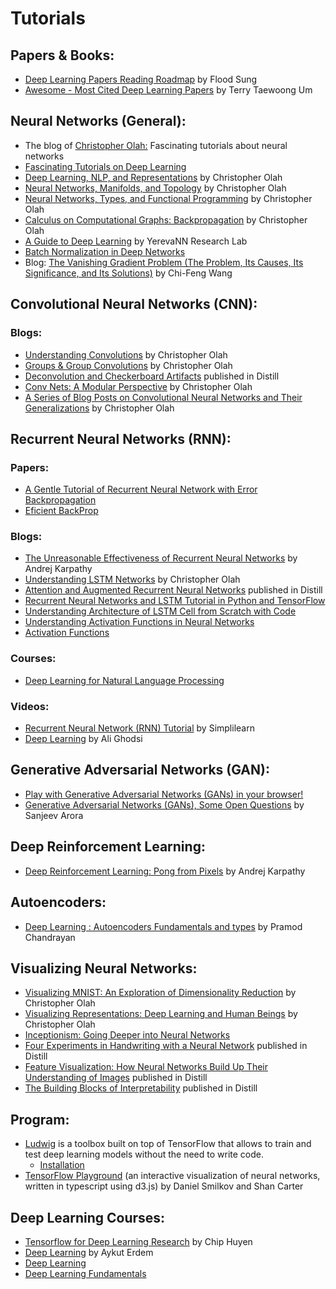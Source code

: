 # Tutorials

## Papers & Books:
* [Deep Learning Papers Reading Roadmap](https://github.com/floodsung/Deep-Learning-Papers-Reading-Roadmap) by Flood Sung <br>
* [Awesome - Most Cited Deep Learning Papers](https://github.com/terryum/awesome-deep-learning-papers) by  Terry Taewoong Um <br>

## Neural Networks (General):
* The blog of [Christopher Olah:](http://colah.github.io) Fascinating tutorials about neural networks
* [Fascinating Tutorials on Deep Learning](https://r2rt.com/)
* [Deep Learning, NLP, and Representations](http://colah.github.io/posts/2014-07-NLP-RNNs-Representations/) by Christopher Olah
* [Neural Networks, Manifolds, and Topology](http://colah.github.io/posts/2014-03-NN-Manifolds-Topology/) by Christopher Olah
* [Neural Networks, Types, and Functional Programming](http://colah.github.io/posts/2015-09-NN-Types-FP/) by Christopher Olah
* [Calculus on Computational Graphs: Backpropagation](http://colah.github.io/posts/2015-08-Backprop/) by Christopher Olah
* [A Guide to Deep Learning](https://yerevann.com/a-guide-to-deep-learning/) by YerevaNN Research Lab
* [Batch Normalization in Deep Networks](https://www.learnopencv.com/batch-normalization-in-deep-networks/)
* Blog: [The Vanishing Gradient Problem (The Problem, Its Causes, Its Significance, and Its Solutions)](https://towardsdatascience.com/the-vanishing-gradient-problem-69bf08b15484) by Chi-Feng Wang

## Convolutional Neural Networks (CNN):
### Blogs:
* [Understanding Convolutions](http://colah.github.io/posts/2014-07-Understanding-Convolutions/) by Christopher Olah
* [Groups & Group Convolutions](http://colah.github.io/posts/2014-12-Groups-Convolution/) by Christopher Olah
* [Deconvolution and Checkerboard Artifacts](https://distill.pub/2016/deconv-checkerboard/) published in Distill
* [Conv Nets: A Modular Perspective](http://colah.github.io/posts/2014-07-Conv-Nets-Modular/) by Christopher Olah
* [A Series of Blog Posts on Convolutional Neural Networks and Their Generalizations](https://github.com/colah/Conv-Nets-Series) by Christopher Olah

## Recurrent Neural Networks (RNN):
### Papers:
* [A Gentle Tutorial of Recurrent Neural Network with Error Backpropagation](https://arxiv.org/pdf/1610.02583.pdf)
* [Eficient BackProp](http://yann.lecun.com/exdb/publis/pdf/lecun-98b.pdf)

### Blogs:
* [The Unreasonable Effectiveness of Recurrent Neural Networks](http://karpathy.github.io/2015/05/21/rnn-effectiveness/) by Andrej Karpathy <br>
* [Understanding LSTM Networks](http://colah.github.io/posts/2015-08-Understanding-LSTMs/) by Christopher Olah
* [Attention and Augmented Recurrent Neural Networks](https://distill.pub/2016/augmented-rnns/) published in Distill 
* [Recurrent Neural Networks and LSTM Tutorial in Python and TensorFlow](http://adventuresinmachinelearning.com/recurrent-neural-networks-lstm-tutorial-tensorflow/)
* [Understanding Architecture of LSTM Cell from Scratch with Code](https://hackernoon.com/understanding-architecture-of-lstm-cell-from-scratch-with-code-8da40f0b71f4)
* [Understanding Activation Functions in Neural Networks
](https://medium.com/the-theory-of-everything/understanding-activation-functions-in-neural-networks-9491262884e0)
* [Activation Functions](https://ml-cheatsheet.readthedocs.io/en/latest/activation_functions.html)

### Courses:
* [Deep Learning for Natural Language Processing](https://cs224d.stanford.edu/syllabus.html)

### Videos:
* [Recurrent Neural Network (RNN) Tutorial](https://www.youtube.com/watch?v=lWkFhVq9-nc) by Simplilearn
* [Deep Learning](https://uwaterloo.ca/data-analytics/deep-learning) by Ali Ghodsi <br>

## Generative Adversarial Networks (GAN):
* [Play with Generative Adversarial Networks (GANs) in your browser!](https://poloclub.github.io/ganlab/)
* [Generative Adversarial Networks (GANs), Some Open Questions](https://www.offconvex.org/2017/03/15/GANs/) by Sanjeev Arora <br>

## Deep Reinforcement Learning:
* [Deep Reinforcement Learning: Pong from Pixels](http://karpathy.github.io/2016/05/31/rl/) by Andrej Karpathy <br>

## Autoencoders:
* [Deep Learning : Autoencoders Fundamentals and types](https://codeburst.io/deep-learning-types-and-autoencoders-a40ee6754663) by Pramod Chandrayan 

## Visualizing Neural Networks:
* [Visualizing MNIST: An Exploration of Dimensionality Reduction](http://colah.github.io/posts/2014-10-Visualizing-MNIST/) by Christopher Olah
* [Visualizing Representations: Deep Learning and Human Beings](http://colah.github.io/posts/2015-01-Visualizing-Representations/) by Christopher Olah
* [Inceptionism: Going Deeper into Neural Networks](http://googleresearch.blogspot.com/2015/06/inceptionism-going-deeper-into-neural.html) 
* [Four Experiments in Handwriting with a Neural Network](https://distill.pub/2016/handwriting/) published in Distill 
* [Feature Visualization: How Neural Networks Build Up Their Understanding of Images](https://distill.pub/2017/feature-visualization/) published in Distill
* [The Building Blocks of Interpretability](https://distill.pub/2018/building-blocks/) published in Distill

## Program:
* [Ludwig](https://eng.uber.com/introducing-ludwig/) is a toolbox built on top of TensorFlow that allows to train and test deep learning models without the need to write code.
  - [Installation](https://github.com/uber/ludwig)
* [TensorFlow Playground](https://playground.tensorflow.org) (an interactive visualization of neural networks, written in typescript using d3.js) by Daniel Smilkov and Shan Carter<br> 

## Deep Learning Courses:

* [Tensorflow for Deep Learning Research](http://web.stanford.edu/class/cs20si/syllabus.html) by Chip Huyen
* [Deep Learning](https://web.cs.hacettepe.edu.tr/~aykut/classes/spring2018/cmp784/index.html) by Aykut Erdem <br>
* [Deep Learning](https://cilvr.cs.nyu.edu/doku.php?id=deeplearning:slides:start)
* [Deep Learning Fundamentals](https://cognitiveclass.ai/courses/introduction-deep-learning/)
